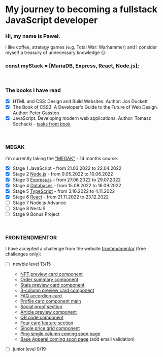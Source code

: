 # My journey to becoming a fullstack JavaScript developer

### Hi, my name is Paweł.

I like coffee, strategy games (e.g. Total War: Warhammer) and I consider myself a treasury of unnecessary knowledge 😏

### const myStack = [MariaDB, Express, React, Node.js];

<br />

### The books I have read
- [x] HTML and CSS: Design and Build Websites. Author: Jon Duckett
- [x] The Book of CSS3: A Developer's Guide to the Future of Web Design. Author: Peter Gasston
- [x] JavaScript. Developing modern web applications. Author: Tomasz Sochacki - [tasks from book](https://github.com/Muniox/Tomasz-Sochacki-web-aplication) 

<br />

### MEGAK
I'm currently taking the ["MEGAK"](https://www.megak.pl/) - 14 months course.

- [x] Stage 1 JavaScript - from 21.03.2022 to 22.04.2022 
- [x] Stage 2 [Node.js](https://github.com/Muniox/node-megak) - from 9.05.2022 to 10.06.2022 
- [x] Stage 3 [Express.js](https://github.com/Muniox/express-megak) - from 27.06.2022 to 29.07.2022 
- [x] Stage 4 [Databases](https://github.com/Muniox/SQL-megak) - from 15.08.2022 to 16.09.2022 
- [x] Stage 5 [TypeScript](https://github.com/Muniox/typescript-megak) - from 3.10.2022 to 4.11.2022 
- [x] Stage 6 [React](https://github.com/Muniox/react-megak) - from 21.11.2022 to 23.12.2022 
- [ ] Stage 7 Node.js Advance 
- [ ] Stage 8 NestJS 
- [ ] Stage 9 Bonus Project 

<br />

### FRONTENDMENTOR

I have accepted a challenge from the website [frontendmentor](https://www.frontendmentor.io/home) (free challenges only):

- [ ] newbie level 13/15

  - [NFT preview card component](https://github.com/Muniox/nft_preview_card_component)
  - [Order summary component](https://github.com/Muniox/order_summary_component)
  - [Stats preview card component](https://github.com/Muniox/stats_preview_card_component)
  - [3-column preview card component](https://github.com/Muniox/3-column-preview-card)
  - [FAQ accordion card](https://github.com/Muniox/faq-accordion-card)
  - [Profile card component main](https://github.com/Muniox/profile-card-component-main)
  - [Social proof section](https://github.com/Muniox/social-proof-section-master)
  - [Article preview component](https://github.com/Muniox/article-preview-component-master)
  - [QR code component](https://muniox.github.io/qr-code-component-main/)
  - [Four card feature section](https://github.com/Muniox/four-card-feature-section-master)
  - [Single price grid component](https://github.com/Muniox/single-price-grid-component-master)
  - [Ping single column coming soon page](https://github.com/Muniox/ping-coming-soon-page-master)
  - [Base Apparel coming soon page](https://muniox.github.io/base-apparel-coming-soon-master/) (add email validation)
      
- [ ] junior level 0/19

<!--
**Muniox/Muniox** is a ✨ _special_ ✨ repository because its `README.md` (this file) appears on your GitHub profile.

Here are some ideas to get you started:

- 🔭 I’m currently working on ...
- 🌱 I’m currently learning ...
- 👯 I’m looking to collaborate on ...
- 🤔 I’m looking for help with ...
- 💬 Ask me about ...
- 📫 How to reach me: ...
- 😄 Pronouns: ...
- ⚡ Fun fact: ...
-->
